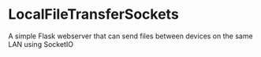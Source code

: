 # LocalFileTransferSockets
A simple Flask webserver that can send files between devices on the same LAN using SocketIO
